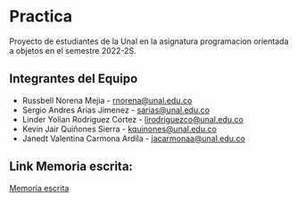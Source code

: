 # Practica
Proyecto de estudiantes de la Unal en la asignatura programacion orientada a objetos en el semestre 2022-2S.


## Integrantes del Equipo
* Russbell Norena Mejia - rnorena@unal.edu.co
* Sergio Andres Arias Jimenez - sarias@unal.edu.co
* Linder Yolian Rodriguez Cortez - lirodriguezco@unal.edu.co
* Kevin Jair Quiñones Sierra - kquinones@unal.edu.co
* Janedt Valentina Carmona Ardila - jacarmonaa@unal.edu.co 



## Link Memoria escrita:
[Memoria escrita](https://docs.google.com/document/d/1pNBMtg4XIoYGMeoWH8SyqczRXrBrMyxMNjYD_unqU7c/edit)
